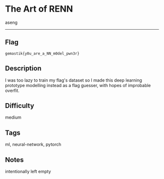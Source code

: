 # The Art of RENN

aseng

---

## Flag

```
gemastik{y0u_are_a_NN_m0del_pwn3r}
```

## Description
I was too lazy to train my flag's dataset so I made this deep learning prototype modelling instead as a flag guesser, with hopes of improbable overfit.

## Difficulty
medium

## Tags
ml, neural-network, pytorch

## Notes
intentionally left empty
